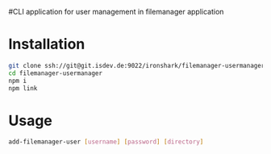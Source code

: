 #CLI application for user management in filemanager application

# Installation

```sh
git clone ssh://git@git.isdev.de:9022/ironshark/filemanager-usermanager.git
cd filemanager-usermanager
npm i
npm link
```

# Usage

```sh
add-filemanager-user [username] [password] [directory]
```